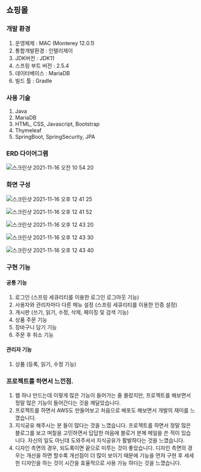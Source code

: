 ## 쇼핑몰

### 개발 환경
1. 운영체제 : MAC (Monterey 12.0.1)
2. 통합개발환경 : 인텔리제이
3. JDK버전 : JDK11
4. 스프링 부트 버전 : 2.5.4
5. 데이터베이스 : MariaDB
6. 빌드 툴 : Gradle

### 사용 기술
1. Java
2. MariaDB
3. HTML, CSS, Javascript, Bootstrap
4. Thymeleaf
5. SpringBoot, SpringSecurity, JPA

### ERD 다이어그램
![스크린샷 2021-11-16 오전 10 54 20](https://user-images.githubusercontent.com/63573287/141881480-7835fd75-0787-4295-aa0e-f06682aae041.png)

### 화면 구성
![스크린샷 2021-11-16 오후 12 41 25](https://user-images.githubusercontent.com/63573287/141891809-a90de0a2-73a4-4b7d-975b-1e95adc27464.png)

![스크린샷 2021-11-16 오후 12 41 52](https://user-images.githubusercontent.com/63573287/141891996-bd035c1b-7e3a-44e2-b24c-064941e5b7cf.png)

![스크린샷 2021-11-16 오후 12 43 20](https://user-images.githubusercontent.com/63573287/141891999-36cad1cf-1193-4a8e-be85-73b1fbfa2d2e.png)

![스크린샷 2021-11-16 오후 12 43 30](https://user-images.githubusercontent.com/63573287/141892003-0b0c1002-8b0b-48c1-bf07-6132806aad8b.png)

![스크린샷 2021-11-16 오후 12 43 40](https://user-images.githubusercontent.com/63573287/141892007-f86bb79b-4ae3-4c79-865a-e60c7930dc8f.png)


### 구현 기능
#### 공통 기능
1. 로그인 (스프링 세큐리티를 이용한 로그인 로그아웃 기능)
2. 사용자와 관리자마다 다른 메뉴 설정 (스프링 세큐리티를 이용한 인증 설정)
3. 게시판 (쓰기, 읽기, 수정, 삭제, 페이징 및 검색 기능)
4. 상품 주문 기능
5. 장바구니 담기 기능
6. 주문 후 취소 기능

#### 관리자 기능
1. 상품 (등록, 읽기, 수정 기능)


### 프로젝트를 하면서 느낀점.
1. 웹 하나 만드는데 이렇게 많은 기능이 들어가는 줄 몰랐지만, 프로젝트를 해보면서 정말 많은 기능이 들어간다는 것을 깨달았습니다.
2. 프로젝트를 하면서 AWS도 만들어보고 처음으로 배포도 해보면서 개발의 재미를 느꼈습니다.
3. 지식공유 해주시는 분 들이 많다는 것을 느꼈습니다. 프로젝트를 하면서 정말 많은 블로그를 보고 며칠을 고민하면서 답답한 마음에 블로거 분께 메일을 쓴 적이 있습니다. 자신의 일도 아닌데 도와주셔서 지식공유가 활발하다는 것을 느꼈습니다. 
4. 디자인 측면의 경우, 되도록이면 끝으로 미루는 것이 좋았습니다. 디자인 측면의 경우는 개선을 하면 할수록 개선점이 더 많이 보이기 때문에 기능을 먼저 구현 후 세세한 디자인을 하는 것이 시간을 효율적으로 사용 가능 하다는 것을 느꼈습니다. 
